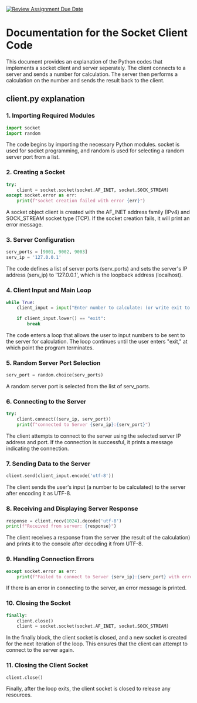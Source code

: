 [![Review Assignment Due Date](https://classroom.github.com/assets/deadline-readme-button-24ddc0f5d75046c5622901739e7c5dd533143b0c8e959d652212380cedb1ea36.svg)](https://classroom.github.com/a/Bp585G7b)

# **Documentation for the Socket Client Code**
This document provides an explanation of the Python codes that implements a socket client and server seperately. The client connects to a server and sends a number for calculation. The server then performs a calculation on the number and sends the result back to the client.

## **client.py explanation**

### **1. Importing Required Modules**

```python
import socket
import random
```
The code begins by importing the necessary Python modules. socket is used for socket programming, and random is used for selecting a random server port from a list.

### **2. Creating a Socket**

```python
try:
    client = socket.socket(socket.AF_INET, socket.SOCK_STREAM)
except socket.error as err:
    print(f"socket creation failed with error {err}")
```
A socket object client is created with the AF_INET address family (IPv4) and SOCK_STREAM socket type (TCP). If the socket creation fails, it will print an error message.

### **3. Server Configuration**

```python
serv_ports = [9001, 9002, 9003]
serv_ip = '127.0.0.1'
```
The code defines a list of server ports (serv_ports) and sets the server's IP address (serv_ip) to '127.0.0.1', which is the loopback address (localhost).

### **4. Client Input and Main Loop**

```python
while True:
    client_input = input("Enter number to calculate: (or write exit to terminate): ")

    if client_input.lower() == "exit":
        break
```
The code enters a loop that allows the user to input numbers to be sent to the server for calculation. The loop continues until the user enters "exit," at which point the program terminates.

### **5. Random Server Port Selection**

```python
serv_port = random.choice(serv_ports)
```
A random server port is selected from the list of serv_ports.

### **6. Connecting to the Server**

```python
try:
    client.connect((serv_ip, serv_port))
    print(f"connected to Server {serv_ip}:{serv_port}")
```
The client attempts to connect to the server using the selected server IP address and port. If the connection is successful, it prints a message indicating the connection.

### **7. Sending Data to the Server**

```python
client.send(client_input.encode('utf-8'))
```
The client sends the user's input (a number to be calculated) to the server after encoding it as UTF-8.

### **8. Receiving and Displaying Server Response**

```python
response = client.recv(1024).decode('utf-8')
print(f"Received from server: {response}")
```
The client receives a response from the server (the result of the calculation) and prints it to the console after decoding it from UTF-8.

### **9. Handling Connection Errors**

```python
except socket.error as err:
    print(f"Failed to connect to Server {serv_ip}:{serv_port} with error {err}")

```

If there is an error in connecting to the server, an error message is printed.

### **10. Closing the Socket**

```python
finally:
    client.close()
    client = socket.socket(socket.AF_INET, socket.SOCK_STREAM)
```

In the finally block, the client socket is closed, and a new socket is created for the next iteration of the loop. This ensures that the client can attempt to connect to the server again.

### **11. Closing the Client Socket**

```python
client.close()
```

Finally, after the loop exits, the client socket is closed to release any resources.